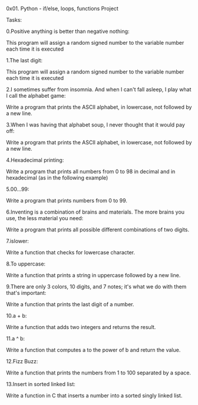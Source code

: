 0x01. Python - if/else, loops, functions Project

Tasks:

0.Positive anything is better than negative nothing:

This program will assign a random signed number to the variable number each time it is executed

1.The last digit:

This program will assign a random signed number to the variable number each time it is executed

2.I sometimes suffer from insomnia. And when I can't fall asleep, I play what I call the alphabet game:

Write a program that prints the ASCII alphabet, in lowercase, not followed by a new line.

3.When I was having that alphabet soup, I never thought that it would pay off:

Write a program that prints the ASCII alphabet, in lowercase, not followed by a new line.

4.Hexadecimal printing:

Write a program that prints all numbers from 0 to 98 in decimal and in hexadecimal (as in the following example)

5.00...99:

Write a program that prints numbers from 0 to 99.

6.Inventing is a combination of brains and materials. The more brains you use, the less material you need:

Write a program that prints all possible different combinations of two digits.

7.islower:

Write a function that checks for lowercase character.

8.To uppercase:

Write a function that prints a string in uppercase followed by a new line.

9.There are only 3 colors, 10 digits, and 7 notes; it's what we do with them that's important:

Write a function that prints the last digit of a number.

10.a + b:

Write a function that adds two integers and returns the result.

11.a ^ b:

Write a function that computes a to the power of b and return the value.

12.Fizz Buzz:

Write a function that prints the numbers from 1 to 100 separated by a space.

13.Insert in sorted linked list:

Write a function in C that inserts a number into a sorted singly linked list.
